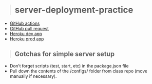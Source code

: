 > # server-deployment-practice

- [GitHub actions](https://github.com/schillerandrew/server-deployment-practice/actions)
- [GitHub pull request](https://github.com/schillerandrew/server-deployment-practice/pull/1)
- [Heroku dev app](https://schiller-server-deploy-dev.herokuapp.com/)
- [Heroku prod app](https://schiller-server-deploy-prod.herokuapp.com/)

> ## Gotchas for simple server setup

- Don't forget scripts (test, start, etc) in the package.json file
- Pull down the contents of the /configs/ folder from class repo (move manually if necessary).
